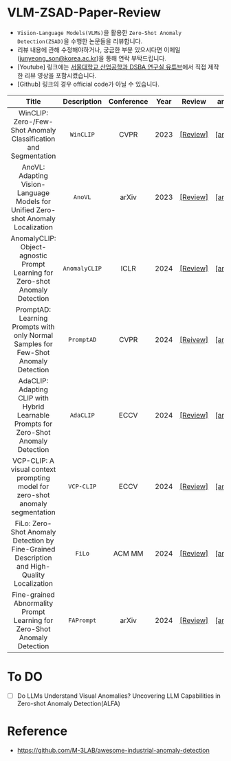 # VLM-ZSAD-Paper-Review
- `Vision-Language Models(VLMs)`을 활용한 `Zero-Shot Anomaly Detection(ZSAD)`을 수행한 논문들을 리뷰합니다.
- 리뷰 내용에 관해 수정해야하거나, 궁금한 부분 있으시다면 이메일(junyeong_son@korea.ac.kr)을 통해 연락 부탁드립니다.
- [Youtube] 링크에는 [서울대학교 산업공학과 DSBA 연구실 유튜브](https://www.youtube.com/@dsba2979)에서 직접 제작한 리뷰 영상을 포함시켰습니다.
- [Github] 링크의 경우 official code가 아닐 수 있습니다.

|Title|Description|Conference|Year|Review|arXiv|Github|Youtube|
|:---:|:---:|:---:|:---:|:---:|:---:|:---:|:---:|
|WinCLIP: Zero-/Few-Shot Anomaly Classification and Segmentation|`WinCLIP`|CVPR|2023|[[Review]](https://junyeongson.notion.site/WinCLIP-Zero-Few-Shot-Anomaly-Classification-and-Segmentation-754a97a047d54d14935a288a4e1a3dfa?pvs=4)|[[arXiv]](https://arxiv.org/abs/2303.14814)|[[Github]](https://github.com/caoyunkang/WinClip)|--|
|AnoVL: Adapting Vision-Language Models for Unified Zero-shot Anomaly Localization|`AnoVL`|arXiv|2023|[[Review]](http://junyeongson.notion.site)|[[arXiv]](https://arxiv.org/abs/2308.15939)|[[Github]](https://github.com/hq-deng/AnoVL)|--|
|AnomalyCLIP: Object-agnostic Prompt Learning for Zero-shot Anomaly Detection|`AnomalyCLIP`|ICLR|2024|[[Review]](https://junyeongson.notion.site/AnomalyCLIP-Object-agnostic-Prompt-Learning-for-Zero-shot-Anomaly-Detection-19671f2b702643149d8ad082b85ed0ce?pvs=4)|[[arXiv]](https://arxiv.org/abs/2310.18961)|[[Github]](https://github.com/zqhang/AnomalyCLIP)|[[Youtube]](https://youtu.be/hUNCFcBdDDs?si=WVG3JQp9v-vlk9LJ)|
|PromptAD: Learning Prompts with only Normal Samples for Few-Shot Anomaly Detection|`PromptAD`|CVPR|2024|[[Reivew]](https://junyeongson.notion.site/PromptAD-Learning-Prompts-with-only-Normal-Samples-for-Few-Shot-Anomaly-Detection-c3c472d0913d43969ffcc83d7fce456b?pvs=4)|[[arXiv]](https://arxiv.org/abs/2404.05231)|[[Github]](https://github.com/FuNz-0/PromptAD)|--|
|AdaCLIP: Adapting CLIP with Hybrid Learnable Prompts for Zero-Shot Anomaly Detection|`AdaCLIP`|ECCV|2024|[[Review]](https://junyeongson.notion.site/AdaCLIP-Adapting-CLIP-with-Hybrid-Learnable-Prompts-for-Zero-Shot-Anomaly-Detection-07a5772bf2104dc09e05dbdc94913b9e?pvs=4)|[[arXiv]](https://arxiv.org/abs/2407.15795)|[[Github]](https://github.com/caoyunkang/AdaCLIP)|[[Youtube]](https://youtu.be/ZPWGbg3Knqo?si=ZCdMAGclkmzVh2zx)|
|VCP-CLIP: A visual context prompting model for zero-shot anomaly segmentation|`VCP-CLIP`|ECCV|2024|[[Review]](https://junyeongson.notion.site/VCP-CLIP-A-visual-context-prompting-model-for-zero-shot-anomaly-segmentation-36c03a29db1245cc8ffa5f0173a264a3?pvs=4)|[[arXiv]](https://arxiv.org/abs/2407.12276)|[[Github]](https://github.com/xiaozhen228/VCP-CLIP)|--|
|FiLo: Zero-Shot Anomaly Detection by Fine-Grained Description and High-Quality Localization|`FiLo`|ACM MM|2024|[[Review]](https://junyeongson.notion.site/FiLo-Zero-Shot-Anomaly-Detection-by-Fine-Grained-Description-and-High-Quality-Localization-d5b84f29d76840fd86fa71b2e57450d9?pvs=4)|[[arXiv]](https://arxiv.org/abs/2404.13671)|[[Github]](https://github.com/CASIA-IVA-Lab/FiLo)|--|
|Fine-grained Abnormality Prompt Learning for Zero-Shot Anomaly Detection|`FAPrompt`|arXiv|2024|[[Review]](https://junyeongson.notion.site/Fine-Grained-Abnormality-Prompt-Learning-for-Zero-Shot-Anomaly-Detection-1285159f402d80b98358d2d1a81a5190?pvs=4)|[[arXiv]](https://arxiv.org/abs/2410.10289)|[[Github]](https://github.com/mala-lab/FAPrompt)|--|

# To DO
- [ ] Do LLMs Understand Visual Anomalies? Uncovering LLM Capabilities in Zero-shot Anomaly Detection(ALFA)

# Reference
- https://github.com/M-3LAB/awesome-industrial-anomaly-detection
